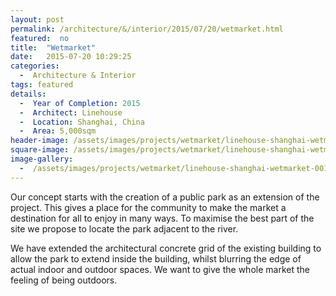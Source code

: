 ```yaml
---
layout: post
permalink: /architecture/&/interior/2015/07/20/wetmarket.html
featured:  no
title:  "Wetmarket"
date:   2015-07-20 10:29:25
categories:
  -  Architecture & Interior
tags: featured
details:
  -  Year of Completion: 2015
  -  Architect: Linehouse
  -  Location: Shanghai, China
  -  Area: 5,000sqm
header-image: /assets/images/projects/wetmarket/linehouse-shanghai-wetmarket-001.jpg
square-image: /assets/images/projects/wetmarket/linehouse-shanghai-wetmarket-square.jpg
image-gallery:
  -  /assets/images/projects/wetmarket/linehouse-shanghai-wetmarket-001.jpg
---
```

Our concept starts with the creation of a public park as an extension of the project. This gives a place for the community to make the market a destination for all to enjoy in many ways. To maximise the best part of the site we propose to locate the park adjacent to the river.

We have extended the architectural concrete grid of the existing building to allow the park to extend inside the building, whilst blurring the edge of actual indoor and outdoor spaces. We want to give the whole market the feeling of being outdoors.